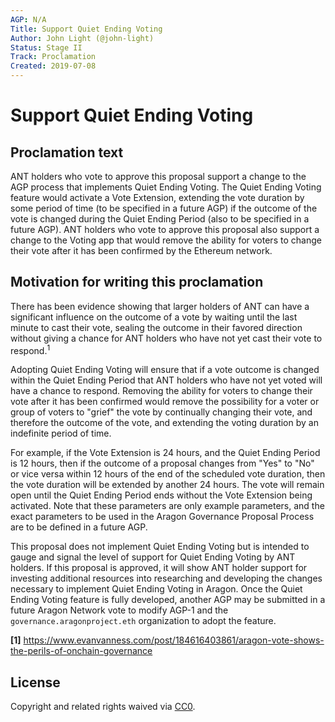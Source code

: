 ```yaml
---
AGP: N/A
Title: Support Quiet Ending Voting
Author: John Light (@john-light)
Status: Stage II
Track: Proclamation
Created: 2019-07-08
---
```


# Support Quiet Ending Voting

## Proclamation text

ANT holders who vote to approve this proposal support a change to the AGP process that implements Quiet Ending Voting. The Quiet Ending Voting feature would activate a Vote Extension, extending the vote duration by some period of time (to be specified in a future AGP) if the outcome of the vote is changed during the Quiet Ending Period (also to be specified in a future AGP). ANT holders who vote to approve this proposal also support a change to the Voting app that would remove the ability for voters to change their vote after it has been confirmed by the Ethereum network.

## Motivation for writing this proclamation

There has been evidence showing that larger holders of ANT can have a significant influence on the outcome of a vote by waiting until the last minute to cast their vote, sealing the outcome in their favored direction without giving a chance for ANT holders who have not yet cast their vote to respond.<sup>1</sup> 

Adopting Quiet Ending Voting will ensure that if a vote outcome is changed within the Quiet Ending Period that ANT holders who have not yet voted will have a chance to respond. Removing the ability for voters to change their vote after it has been confirmed would remove the possibility for a voter or group of voters to "grief" the vote by continually changing their vote, and therefore the outcome of the vote, and extending the voting duration by an indefinite period of time.

For example, if the Vote Extension is 24 hours, and the Quiet Ending Period is 12 hours, then if the outcome of a proposal changes from "Yes" to "No" or vice versa within 12 hours of the end of the scheduled vote duration, then the vote duration will be extended by another 24 hours. The vote will remain open until the Quiet Ending Period ends without the Vote Extension being activated. Note that these parameters are only example parameters, and the exact parameters to be used in the Aragon Governance Proposal Process are to be defined in a future AGP.

This proposal does not implement Quiet Ending Voting but is intended to gauge and signal the level of support for Quiet Ending Voting by ANT holders. If this proposal is approved, it will show ANT holder support for investing additional resources into researching and developing the changes necessary to implement Quiet Ending Voting in Aragon. Once the Quiet Ending Voting feature is fully developed, another AGP may be submitted in a future Aragon Network vote to modify AGP-1 and the `governance.aragonproject.eth` organization to adopt the feature.

<b id="f1">[1]</b> https://www.evanvanness.com/post/184616403861/aragon-vote-shows-the-perils-of-onchain-governance

## License
Copyright and related rights waived via [CC0](https://creativecommons.org/publicdomain/zero/1.0/).
